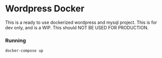 # Wordpress Docker

This is a ready to use dockerized wordpress and mysql project. This is for dev only, and is a WIP. This should NOT BE USED FOR PRODUCTION.

### Running
`docker-compose up`
